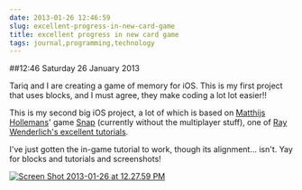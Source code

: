 ```yaml
---
date: 2013-01-26 12:46:59
slug: excellent-progress-in-new-card-game
title: excellent progress in new card game
tags: journal,programming,technology
---
```


##12:46 Saturday 26 January 2013

Tariq and I are creating a game of memory for iOS. This is my first project that uses blocks, and I must agree, they make coding a lot lot easier!!

This is my second big iOS project, a lot of which is based on [Matthijs Hollemans](https://twitter.com/mhollemans)' game [Snap](http://www.raywenderlich.com/12735/how-to-make-a-simple-playing-card-game-with-multiplayer-and-bluetooth-part-1) (currently without the multiplayer stuff), one of [Ray Wenderlich's excellent tutorials](http://www.raywenderlich.com/tutorials).

I've just gotten the in-game tutorial to work, though its alignment... isn't. Yay for blocks and tutorials and screenshots!

[![Screen Shot 2013-01-26 at 12.27.59 PM](/images/2013/01/Screen-Shot-2013-01-26-at-12.27.59-PM.png)](http://robnugen.com/blog/2013/01/26/excellent-progress-in-new-card-game/screen-shot-2013-01-26-at-12-27-59-pm/)
